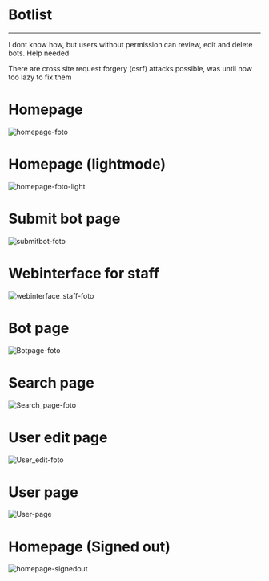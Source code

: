 # Botlist
----

I dont know how, but users without permission can review, edit and delete bots. Help needed

There are cross site request forgery (csrf) attacks possible, was until now too lazy to fix them

# Homepage
![homepage-foto](https://cdn.discordapp.com/attachments/924657757750169601/943948343804055572/unknown.png)

# Homepage (lightmode)
![homepage-foto-light](https://cdn.discordapp.com/attachments/924657757750169601/943948344223469588/unknown.png)

# Submit bot page
![submitbot-foto](https://cdn.discordapp.com/attachments/924657757750169601/943948344462573588/unknown.png)

# Webinterface for staff
![webinterface_staff-foto](https://cdn.discordapp.com/attachments/924657757750169601/943948344689045504/unknown.png)

# Bot page
![Botpage-foto](https://cdn.discordapp.com/attachments/924657757750169601/943948344999419945/unknown.png)

# Search page
![Search_page-foto](https://cdn.discordapp.com/attachments/924657757750169601/943948345611812955/unknown.png)

# User edit page
![User_edit-foto](https://cdn.discordapp.com/attachments/924657757750169601/943948345825697894/unknown.png)

# User page
![User-page](https://cdn.discordapp.com/attachments/924657757750169601/943948346106708009/unknown.png)

# Homepage (Signed out)
![homepage-signedout](https://cdn.discordapp.com/attachments/924657757750169601/943948346366758962/unknown.png)